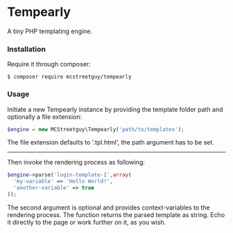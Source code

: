 # Tempearly
A tiny PHP templating engine.

### Installation
Require it through composer:   
```
$ composer require mcstreetguy/tempearly
```

### Usage
Initiate a new Tempearly instance by providing the template folder path and optionally a file extension:

```PHP
$engine = new MCStreetguy\Tempearly('path/to/templates');
```

The file extension defaults to '.tpl.html', the path argument has to be set.

---

Then invoke the rendering process as following:

```PHP
$engine->parse('login-template-1',array(
  'my-variable' => 'Hello World!',
  'another-variable' => true
));
```

The second argument is optional and provides context-variables to the rendering process.
The function returns the parsed template as string. Echo it directly to the page or work further on it, as you wish.
